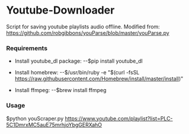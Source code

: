 # Youtube-Downloader
Script for saving youtube playlists audio offline.
Modified from: https://github.com/robgibbons/youParse/blob/master/youParse.py

### Requirements
- Install youtube_dl package:
--$pip install youtube_dl

- Install homebrew:
--$/usr/bin/ruby -e "$(curl -fsSL https://raw.githubusercontent.com/Homebrew/install/master/install)" 

- Install ffmpeg:
--$brew install ffmpeg

### Usage
$python youScraper.py https://www.youtube.com/playlist?list=PLC-5C1DmrxMC5auE75mrhjoYbgGERXahO
